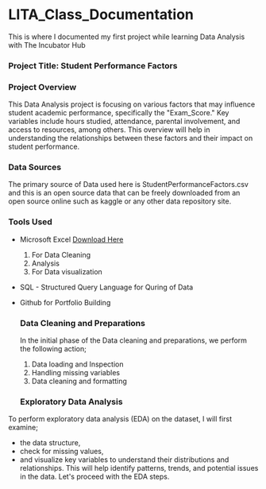 # LITA_Class_Documentation
This is where I documented my first project while learning Data Analysis with The Incubator Hub

### Project Title: Student Performance Factors

### Project Overview
This Data Analysis project is focusing on various factors that may influence student academic performance, specifically the "Exam_Score." Key variables include hours studied, attendance, parental involvement, and access to resources, among others. This overview will help in understanding the relationships between these factors and their impact on student performance.

### Data Sources 
The primary source of Data used here is StudentPerformanceFactors.csv and this is an open source data that can be freely downloaded from an open source online such as kaggle or any other data repository site.

### Tools Used
- Microsoft Excel [Download Here](https://www.microsoft.com)
   1. For Data Cleaning
   2. Analysis
   3. For Data visualization
      
- SQL - Structured Query Language for Quring of Data
- Github for Portfolio Building 

  ### Data Cleaning and Preparations
  In the initial phase of the Data cleaning and preparations, we perform the following action;
  1. Data loading and Inspection
  2. Handling missing variables
  3. Data cleaning and formatting

  ### Exploratory Data Analysis
To perform exploratory data analysis (EDA) on the dataset, I will first examine;
- the data structure,
- check for missing values,
- and visualize key variables to understand their distributions and relationships. This will help identify patterns, trends, and potential issues in the data. Let's proceed with the EDA steps.
  
   
